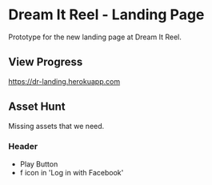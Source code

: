 # Dream It Reel - Landing Page

Prototype for the new landing page at Dream It Reel.

## View Progress

https://dr-landing.herokuapp.com

## Asset Hunt

Missing assets that we need.

### Header

* Play Button
* f icon in 'Log in with Facebook'
